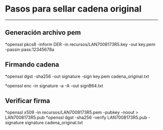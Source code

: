 ﻿Pasos para sellar cadena original
===================




----------


Generación archivo pem
-------------

*openssl pkcs8 -inform DER -in recursos/LAN7008173R5.key -out key.pem -passin pass:12345678a



Firmando cadena
-------------

*openssl dgst -sha256 -out signature -sign key.pem cadena_original.txt

*openssl enc -in signature -a -A -out signB64.txt


Verificar firma
-------------------

*openssl x509 -in recursos/LAN7008173R5.pem -pubkey -noout > LAN7008173R5.pub
*openssl dgst -sha256  -verify  LAN7008173R5.pub -signature signature cadena_original.txt


